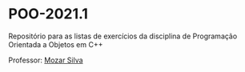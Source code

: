 # POO-2021.1
     
Repositório para as listas de exercícios da disciplina de Programação Orientada a Objetos em  C++</p>
Professor: <a href="https://github.com/mozaru">Mozar Silva</a></p>
